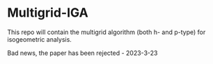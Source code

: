 # Multigrid-IGA
This repo will contain the multigrid algorithm (both h- and p-type) for isogeometric analysis.

Bad news, the paper has been rejected - 2023-3-23
